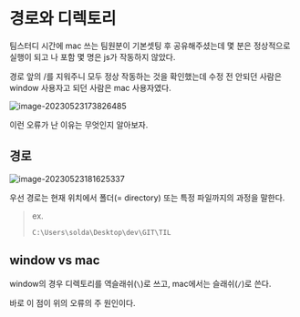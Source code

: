 # 경로와 디렉토리



팀스터디 시간에 mac 쓰는 팀원분이 기본셋팅 후 공유해주셨는데 몇 분은 정상적으로 실행이 되고 나 포함 몇 명은 js가 작동하지 않았다. 



경로 앞의 /를 지워주니 모두 정상 작동하는 것을 확인했는데 수정 전 안되던 사람은 window 사용자고 되던 사람은 mac 사용자였다.

![image-20230523173826485](C:\Users\solda\AppData\Roaming\Typora\typora-user-images\image-20230523173826485.png)

이런 오류가 난 이유는 무엇인지 알아보자.





## 경로 



![image-20230523181625337](C:\Users\solda\AppData\Roaming\Typora\typora-user-images\image-20230523181625337.png)

우선 경로는 현재 위치에서 폴더(= directory) 또는 특정 파일까지의 과정을 말한다. 

> ex.
>
> `C:\Users\solda\Desktop\dev\GIT\TIL`





## window vs mac

window의 경우 디렉토리를 역슬래쉬(`\`)로 쓰고, mac에서는 슬래쉬(`/`)로 쓴다.

바로 이 점이 위의 오류의 주 원인이다.

